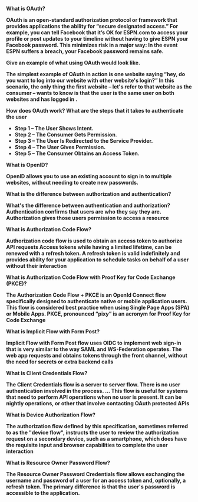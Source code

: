 **What is OAuth?**

**OAuth is an open-standard authorization protocol or framework that provides applications the ability for “secure designated access.” For example, you can tell Facebook that it’s OK for ESPN.com to access your profile or post updates to your timeline without having to give ESPN your Facebook password. This minimizes risk in a major way: In the event ESPN suffers a breach, your Facebook password remains safe.**

**Give an example of what using OAuth would look like.**

**The simplest example of OAuth in action is one website saying “hey, do you want to log into our website with other website's login?” In this scenario, the only thing the first website – let's refer to that website as the consumer – wants to know is that the user is the same user on both websites and has logged in .**

**How does OAuth work? What are the steps that it takes to authenticate the user**

- **Step 1 – The User Shows Intent.**
- **Step 2 – The Consumer Gets Permission**.
- **Step 3 – The User Is Redirected to the Service Provider.**
- **Step 4 – The User Gives Permission.**
- **Step 5 – The Consumer Obtains an Access Token.**

**What is OpenID?**

**OpenID allows you to use an existing account to sign in to multiple websites, without needing to create new passwords.**

**What is the difference between authorization and authentication?**

**What's the difference between authentication and authorization? Authentication confirms that users are who they say they are. Authorization gives those users permission to access a resource**

**What is Authorization Code Flow?**

**Authorization code flow is used to obtain an access token to authorize API requests Access tokens while having a limited lifetime, can be renewed with a refresh token. A refresh token is valid indefinitely and provides ability for your application to schedule tasks on behalf of a user without their interaction**

**What is Authorization Code Flow with Proof Key for Code Exchange (PKCE)?**

**The Authorization Code Flow + PKCE is an OpenId Connect flow specifically designed to authenticate native or mobile application users. This flow is considered best practice when using Single Page Apps (SPA) or Mobile Apps. PKCE, pronounced “pixy” is an acronym for Proof Key for Code Exchange**

**What is Implicit Flow with Form Post?**

**Implicit Flow with Form Post flow uses OIDC to implement web sign-in that is very similar to the way SAML and WS-Federation operates. The web app requests and obtains tokens through the front channel, without the need for secrets or extra backend calls**

**What is Client Credentials Flow?**

**The Client Credentials flow is a server to server flow. There is no user authentication involved in the process. ... This flow is useful for systems that need to perform API operations when no user is present. It can be nightly operations, or other that involve contacting OAuth protected APIs**

**What is Device Authorization Flow?**

**The authorization flow defined by this specification, sometimes referred to as the "device flow", instructs the user to review the authorization request on a secondary device, such as a smartphone, which does have the requisite input and browser capabilities to complete the user interaction**

**What is Resource Owner Password Flow?**

**The Resource Owner Password Credentials flow allows exchanging the username and password of a user for an access token and, optionally, a refresh token. The primary difference is that the user's password is accessible to the application.**
